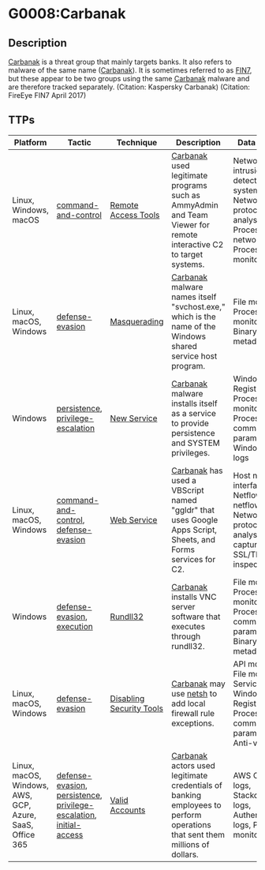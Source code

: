 # G0008:Carbanak

## Description

[Carbanak](https://attack.mitre.org/groups/G0008) is a threat group that mainly targets banks. It also refers to malware of the same name ([Carbanak](https://attack.mitre.org/software/S0030)). It is sometimes referred to as [FIN7](https://attack.mitre.org/groups/G0046), but these appear to be two groups using the same [Carbanak](https://attack.mitre.org/software/S0030) malware and are therefore tracked separately. (Citation: Kaspersky Carbanak) (Citation: FireEye FIN7 April 2017)

## TTPs

|Platform|Tactic|Technique|Description|Data Sources|
|---|---|---|---|---|
|Linux, Windows, macOS|[command-and-control](https://attack.mitre.org/tactics/command-and-control/) |[Remote Access Tools](https://attack.mitre.org/techniques/T1219/) |[Carbanak](https://attack.mitre.org/groups/G0008) used legitimate programs such as AmmyAdmin and Team Viewer for remote interactive C2 to target systems. |Network intrusion detection system, Network protocol analysis, Process use of network, Process monitoring|
|Linux, macOS, Windows|[defense-evasion](https://attack.mitre.org/tactics/defense-evasion/) |[Masquerading](https://attack.mitre.org/techniques/T1036/) |[Carbanak](https://attack.mitre.org/groups/G0008) malware names itself "svchost.exe," which is the name of the Windows shared service host program. |File monitoring, Process monitoring, Binary file metadata|
|Windows|[persistence](https://attack.mitre.org/tactics/persistence/), [privilege-escalation](https://attack.mitre.org/tactics/privilege-escalation/) |[New Service](https://attack.mitre.org/techniques/T1050/) |[Carbanak](https://attack.mitre.org/groups/G0008) malware installs itself as a service to provide persistence and SYSTEM privileges. |Windows Registry, Process monitoring, Process command-line parameters, Windows event logs|
|Linux, macOS, Windows|[command-and-control](https://attack.mitre.org/tactics/command-and-control/), [defense-evasion](https://attack.mitre.org/tactics/defense-evasion/) |[Web Service](https://attack.mitre.org/techniques/T1102/) |[Carbanak](https://attack.mitre.org/groups/G0008) has used a VBScript named "ggldr" that uses Google Apps Script, Sheets, and Forms services for C2. |Host network interface, Netflow/Enclave netflow, Network protocol analysis, Packet capture, SSL/TLS inspection|
|Windows|[defense-evasion](https://attack.mitre.org/tactics/defense-evasion/), [execution](https://attack.mitre.org/tactics/execution/) |[Rundll32](https://attack.mitre.org/techniques/T1085/) |[Carbanak](https://attack.mitre.org/groups/G0008) installs VNC server software that executes through rundll32. |File monitoring, Process monitoring, Process command-line parameters, Binary file metadata|
|Linux, macOS, Windows|[defense-evasion](https://attack.mitre.org/tactics/defense-evasion/) |[Disabling Security Tools](https://attack.mitre.org/techniques/T1089/) |[Carbanak](https://attack.mitre.org/groups/G0008) may use [netsh](https://attack.mitre.org/software/S0108) to add local firewall rule exceptions. |API monitoring, File monitoring, Services, Windows Registry, Process command-line parameters, Anti-virus|
|Linux, macOS, Windows, AWS, GCP, Azure, SaaS, Office 365|[defense-evasion](https://attack.mitre.org/tactics/defense-evasion/), [persistence](https://attack.mitre.org/tactics/persistence/), [privilege-escalation](https://attack.mitre.org/tactics/privilege-escalation/), [initial-access](https://attack.mitre.org/tactics/initial-access/) |[Valid Accounts](https://attack.mitre.org/techniques/T1078/) |[Carbanak](https://attack.mitre.org/groups/G0008) actors used legitimate credentials of banking employees to perform operations that sent them millions of dollars. |AWS CloudTrail logs, Stackdriver logs, Authentication logs, Process monitoring|
